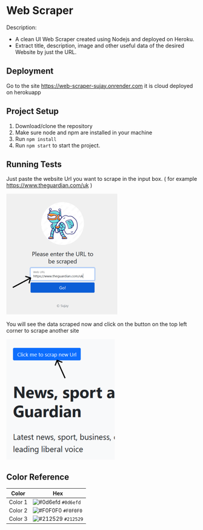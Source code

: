 
# Web Scraper

Description: <br/>
* A clean UI Web Scraper created using Nodejs and deployed on Heroku.
* Extract title, description, image and other useful data of the desired Website by just the URL.


## Deployment

Go to the site https://web-scraper-sujay.onrender.com it is cloud deployed on herokuapp



## Project Setup

1. Download/clone the repository
2. Make sure node and npm are installed in your machine
3. Run `npm install`
4. Run `npm start` to start the project.


## Running Tests

Just paste the website Url you want to scrape in the input box. ( for example https://www.theguardian.com/uk )

![](images/readme-web-scraper-1.png)

You will see the data scraped now and click on the button on the top left corner to scrape another site

![](images/readme-web-scraper-2.png)

## Color Reference

| Color             | Hex                                                                |
| ----------------- | ------------------------------------------------------------------ |
|  Color 1 | ![#0d6efd](https://via.placeholder.com/15/0d6efd/0d6efd.png) `#0d6efd` |
|  Color 2 | ![#F0F0F0](https://via.placeholder.com/15/F0F0F0/F0F0F0.png) `#F0F0F0` |
|  Color 3 | ![#212529](https://via.placeholder.com/15/212529/212529.png) `#212529` |






